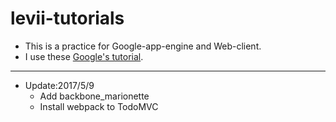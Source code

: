 # levii-tutorials

* This is a practice for Google-app-engine and Web-client.
* I use these [Google's tutorial](https://cloud.google.com/appengine/docs/python/).


---

* Update:2017/5/9
  - Add backbone_marionette
  - Install webpack to TodoMVC
